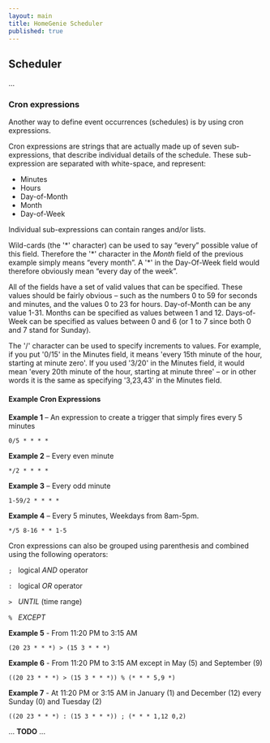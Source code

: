 ```yaml
---
layout: main
title: HomeGenie Scheduler
published: true
---
```


## Scheduler

...

### Cron expressions

Another way to define event occurrences (schedules) is by using cron expressions. 

Cron expressions are strings that are actually made up of seven sub-expressions, that describe individual details of the schedule. These sub-expression are separated with white-space, and represent:

- Minutes
- Hours
- Day-of-Month
- Month
- Day-of-Week

Individual sub-expressions can contain ranges and/or lists.

Wild-cards (the '\*' character) can be used to say “every” possible value of this field. Therefore the '\*' character in the *Month* field of the previous example simply means “every month”. A '\*' in the Day-Of-Week field would therefore obviously mean “every day of the week”.

All of the fields have a set of valid values that can be specified. These values should be fairly obvious – such as the numbers 0 to 59 for seconds and minutes, and the values 0 to 23 for hours. Day-of-Month can be any value 1-31. Months can be specified as values between 1 and 12. Days-of-Week can be specified as values between 0 and 6 (or 1 to 7 since both 0 and 7 stand for Sunday).

The '/' character can be used to specify increments to values. For example, if you put '0/15' in the Minutes field, it means 'every 15th minute of the hour, starting at minute zero'. If you used '3/20' in the Minutes field, it would mean 'every 20th minute of the hour, starting at minute three' – or in other words it is the same as specifying '3,23,43' in the Minutes field.


#### Example Cron Expressions


**Example 1** – An expression to create a trigger that simply fires every 5 minutes

	0/5 * * * *

**Example 2** – Every even minute

	*/2 * * * *

**Example 3** – Every odd minute

	1-59/2 * * * *

**Example 4** – Every 5 minutes, Weekdays from 8am-5pm.

	*/5 8-16 * * 1-5


Cron expressions can also be grouped using parenthesis and combined using the following operators:


` ; ` &nbsp; logical *AND* operator

` : ` &nbsp; logical *OR*  operator

` > ` &nbsp; *UNTIL* (time range)

` % ` &nbsp; *EXCEPT*


**Example 5** - From 11:20 PM to 3:15 AM

	(20 23 * * *) > (15 3 * * *)

**Example 6** - From 11:20 PM to 3:15 AM except in May (5) and September (9)

	((20 23 * * *) > (15 3 * * *)) % (* * * 5,9 *)

**Example 7** - At 11:20 PM or 3:15 AM in January (1) and December (12) every Sunday (0) and Tuesday (2)

	((20 23 * * *) : (15 3 * * *)) ; (* * * 1,12 0,2)



... **TODO** ...
